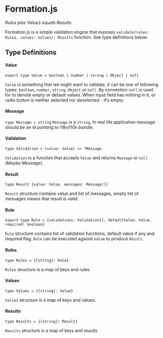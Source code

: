 Formation.js
===

_Rules plus Values equals Results_

Formation.js is a simple validation engine that exposes `validate(rules: Rules, values: Values): Results` function. See type definitions below.

## Type Definitions

#### Value

`export type Value = boolean | number | string | Object | null`

`Value` is something that we might want to validate, it can be one of following types: `boolean`, `number`, `string`, `Object` or `null`. By convention `null` is used for to denote _empty_ or default values. When input field has nothing in it, or radio button is neither selected nor deselected - it‘s empty.

#### Message

`type Message = string`
`Message` is a `string`, In real life application message should be an id pointing to i18n/l10n bundle.

#### Validation
`type Validation = (value: Value) => ?Message`

`Validation` is a function that accepts `Value` and returns `Message` or `null` (_Maybe Message_).

#### Result

`type Result {value: Value, messages: Message[]}`

`Result` structure contains value and list of messages, empty list of messages means that result is _valid_.

#### Rule

`export type Rule = {validations: Validation[], defaultValue: Value, required: boolean}`

`Rule` structure contains list of validation functions, default value if any and required flag. `Rule` can be executed against `Value` to produce `Result`.

#### Rules
`type Rules = {[string]: Rule}`

`Rules` structure is a map of keys and rules.

#### Values
`type Values = {[string]: Value}`

`Values` structure is a map of keys and values.

#### Results
`type Results = {[string]: Result}`

`Results` structure is a map of keys and results

